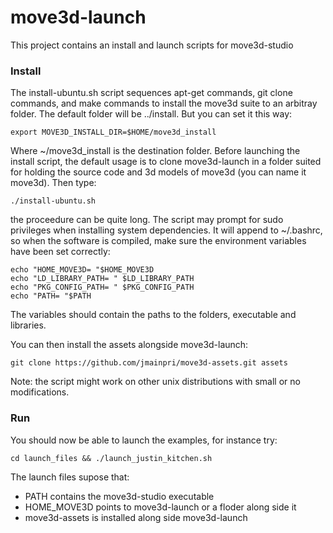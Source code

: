 move3d-launch
=============

This project contains an install and launch scripts for move3d-studio

### Install

The install-ubuntu.sh script sequences apt-get commands, git clone commands, and make commands to install the move3d suite to an arbitray folder. The default folder will be ../install. But you can set it this way:

    export MOVE3D_INSTALL_DIR=$HOME/move3d_install

Where ~/move3d_install is the destination folder. Before launching the install script, the default usage is to clone move3d-launch in a folder suited for holding the source code and 3d models of move3d (you can name it move3d). Then type:

    ./install-ubuntu.sh

the proceedure can be quite long. The script may prompt for sudo privileges when installing system dependencies. It will append to ~/.bashrc, so when the software is compiled, make sure the environment variables have been set correctly:

    echo "HOME_MOVE3D= "$HOME_MOVE3D
    echo "LD_LIBRARY_PATH= " $LD_LIBRARY_PATH
    echo "PKG_CONFIG_PATH= " $PKG_CONFIG_PATH
    echo "PATH= "$PATH
    
The variables should contain the paths to the folders, executable and libraries.


You can then install the assets alongside move3d-launch:

    git clone https://github.com/jmainpri/move3d-assets.git assets
    
    
Note: the script might work on other unix distributions with small or no modifications.

    
    
### Run


You should now be able to launch the examples, for instance try:

    cd launch_files && ./launch_justin_kitchen.sh
    
The launch files supose that:

* PATH contains the move3d-studio executable
* HOME_MOVE3D points to move3d-launch or a floder along side it
* move3d-assets is installed along side move3d-launch
